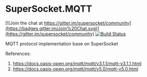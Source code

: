 # SuperSocket.MQTT

[![Join the chat at https://gitter.im/supersocket/community](https://badges.gitter.im/Join%20Chat.svg)](https://gitter.im/supersocket/community)
[![Build Status](https://travis-ci.org/supersocket/SuperSocket.MQTT.svg?branch=master)](https://travis-ci.org/supersocket/SuperSocket.MQTT)

MQTT protocol implementation base on SuperSocket

References:

1. https://docs.oasis-open.org/mqtt/mqtt/v3.1.1/mqtt-v3.1.1.html
2. https://docs.oasis-open.org/mqtt/mqtt/v5.0/mqtt-v5.0.html